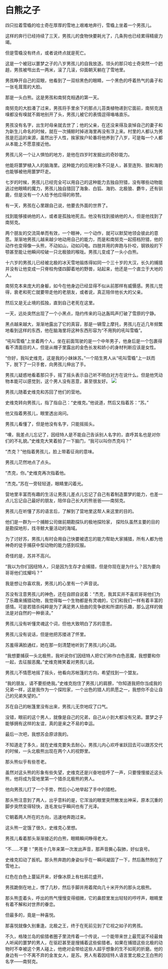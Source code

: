 # 白熊之子

四只拉着雪橇的哈士奇在厚厚的雪地上艰难地奔行，雪橇上坐着一个男孩儿。 

这样的奔行已经持续了三天，男孩儿的食物快要耗光了，几条狗也已经累得精疲力竭。 

但是雪橇没有终点，或者说终点就是死亡。 

这是一个被冠以噩梦之子的八岁男孩儿的自我放逐。领头的那只哈士奇突然一个趔趄，男孩被甩出去一两米，滚了几滚，仰面朝天躺在了雪地里。 

男孩睁开自己的双眼，他看到了一双棕黑色的眼睛，一个黑色的呼着热气的鼻子和一张毛茸茸的大脸。 

那是一头白熊。这是男孩和南努克相遇的第一天。 

南努克的大脸凑了过来，男孩将手里余下的那点儿苔类植物递到它面前，南努克连嗅都没有嗅就不屑地别开了头，男孩儿被它的表情逗得咯咯直乐。 

男孩没有名字，出生时母亲就去世了；他的父亲，在还没来得及哀悼自己的妻子和为新生儿命名的时候，就在一次捕鲸时掉进海里再没有浮上来。村里的人都认为男孩是厄运的来源，虽然出于人性，挨家挨户轮番将他养到了八岁，可是每一个人都从本能上不愿意接近他。 

男孩儿另一个让人惧怕的地方，是他在四岁时发掘出的奇妙能力。 

他能将噩梦植入人的脑海里。这种能力的应用对象不只是人，甚至连狗、狼和海豹也能够被他用噩梦吓走。 

七岁的时候，男孩儿已经完全可以用自己的这种能力去独自狩猎，没有哪些动物能逃过他眼睛的魔力，男孩儿独自猎回了海象、白狐、海豹、北极狼、麝牛，还有驯鹿，但是没有一个人给予他应得的称赞。 

有一天，男孩在心里跟自己说，他要去外面的世界了。 

找到能够接纳他的人，或者是孤独地死去。他没有找到接纳他的人，但是他找到了南努克。 

两个朋友的交流简单而有效，一个眼神，一个动作，就可以默契地领会彼此的意愿。渐渐地男孩儿越来越少地动用自己的能力，而是和南努克一起搭档狩猎，他的动作也变得像一头熊，不动如山，动如闪电。四肢并用的奔跑与扑咬，钢铁般的下颚甚至能让他瞬间咬破一只北极狼的喉咙。男孩儿变成了一头小白熊。 

十六岁的男孩儿已经被北极的冰天雪地锻炼得如同一个三十岁的大汉，长久的捕猎并没有让他变成一只脊柱佝偻四脚着地的野兽，站起来，他还是一个直立于大地的人。 

南努克本来庞大的身躯，如今在他身边已经显得不似从前那样有威慑感。男孩儿觉得，衰老和死亡就要带走他的老朋友，或者说，真正陪伴他长大的父亲。 

然后又是无止境的孤独，直到自己老死在这里。 

一天，远处突然出现了一个小黑点，隐约传来的马达轰鸣声打破了雪原的宁静。 

黑点越来越大，渐渐地露出了它的真容，那是一辆雪上摩托，男孩儿在近几年频繁地看到这样的东西，他在脑海里将这种东西形容为“不用狗的吼叫雪橇”。 

“吼叫雪橇”上坐着两个人，坐在前面驾驶的是一个中年男子，他身后是一个包裹得看不清面目的人，但是从帽子里露出的金色长发和娇小的身材判断应该是女性。 

“你好，我叫史维克，这是我的小妹妹苏。”一个陌生男人从“吼叫雪橇”上一跃而下，脱下了一只手套，向男孩儿伸出了手。 

男孩儿疑惑地看着那只手，摇了摇头表示自己听不明白对方在说什么。但是他凭动物本能可以感觉到，这个男人没有恶意，甚至很友好。 ![](http://www.yilinzazhi.com/images/yili/yili201408/yili20140850-1-l.jpg)

男孩儿随着史维克和苏回了他们的营地。 

史维克转向男孩儿，指了指自己：“史维克。”他说道，然后又指着苏：“苏。” 

他又指着男孩儿，眼里透出询问。 

男孩儿看懂了，但是他没有名字，只能摇摇头。 

“噢，我差点儿忘记了，因纽特人是不能自己告诉别人名字的，直呼其名也是对你们的不礼貌。”史维克大笑着拍了一下脑门，“我可以叫你杰克吗？” 

“杰克？”他指着男孩儿，脸上带着征询的意味。 

男孩儿茫然地点了点头。 

“杰克，你。”史维克再次指着他。 

“杰克。”苏在一旁轻轻道，眼睛里闪着光。 

营地里丰富而有趣的生活让男孩儿差点儿忘记了自己有着制造噩梦的能力，也差一点儿忘记自己最好的朋友，陪伴自己长大的熊爸爸——南努克。 

男孩儿在听懂了苏的语言后，了解到了营地里这帮人来这里的目的。 

他们是一群为一个捕鲸公司做前期勘探队的极地探险家， 探险队虽然主要的目的是勘探地形，找寻鲸大量活动的海域。 

为了讨好苏，男孩儿有时会用自己快要被遗忘的能力帮助大家捕猎，所有人都为他神奇的徒手捕获中型动物的能力感到叹服。 

奇怪的是，苏并不高兴。 

“我以为你们因纽特人，只是因为生存才会捕猎，但是你现在是为什么？因为要向哥哥他们炫耀吗？” 

我是想让你喜欢我，男孩儿的心里有一个声音说。 

苏没有注意男孩儿的神色，还在自顾自说着：“杰克，我其实并不喜欢哥哥他们为了乐趣来捕猎动物，我觉得每一个生物都是有灵魂的，它们和我们一样有着丰富的感情。可是若猎杀纯粹是为了满足男人扭曲的竞争欲和所谓的乐趣，那么这样的做法是对自然的一种亵渎。” 

男孩儿没有听懂灵魂这个词，但他大致明白了苏的意思。 

男孩儿没有说话，但是他把苏搂进了怀里。 

苏羞得满脸通红，她在那一刻清楚地听到了男孩儿的心跳。 

“我想要捕获一头北极熊，我听说你们因纽特人把它们称作白色恶魔，我想要和你一起，去征服恶魔。”史维克微笑着对男孩儿说。 

男孩儿不情愿地摇了摇头，他看向苏帐篷的方向，希望找到一个盟友。 

“我的朋友，请不要拒绝我。”史维克抱住了男孩儿的肩膀，“你知道我把你当成我的兄弟一样，这是我作为一个探险家，一个出色的猎人的夙愿之一，我想你不会让自己的兄弟失望的。” 

苏在自己的帐篷里没有出来，男孩儿无奈地叹了口气。 

没错，眼前的这个男人，就像是自己的兄弟，自己从小到大都没有兄弟。噩梦之子能够拥有这样的友谊，真的是来之不易的幸运。 

最后一次吧，我想苏会原谅我的。 

不知道走了多久，就在史维克要失去耐心，男孩儿内心欢呼雀跃回去可以跟苏交代的时候，一头北极熊出现在两个人的视野里。 

那头熊似乎有些苍老。 

虽然对这头熊的形象有些失望，史维克还是兴奋地低呼了一声，只要慢慢接近这头熊，他将成为营地里第一个猎杀北极熊的男人。 

他向男孩儿打了一个手势，然后小心地举起了手中的猎枪。 

那头熊注意到了两人，出乎意料的是，它浑浊的眼里突然散发出神采，原本沉重的脚步突然变得轻快，连毛发似乎瞬间也有了光泽。 

它朝着两人所在的方向，迅速地奔跑过来。 

这头熊一定饿了很久，史维克心里想。 

男孩儿看着那头渐渐接近的白熊，眼睛瞬间睁得老大。 

“不……不要！”男孩十几年来第一次发出声音，那声音撕心裂肺，好似哀号。 

史维克扣动了扳机。那头熊奔跑的身姿似乎在一瞬间凝固了一下，然后轰然倒在了雪地上。 

红色在白色上蔓延开来，好像冰原上有杜鹃花盛开。 

男孩跪倒在地上，愣了几秒，然后手脚并用着爬向几十米开外的那头北极熊。 

那头熊歪着头，呼出的热气慢慢变得细微，它的鼻腔里发出轻轻的哼哼声，眼睛里有着不解和对世界的眷恋。 

但最多的，竟是一种喜悦。 

那喜悦就像久别重逢。北极之王，终于在死前见到了它视之如子的男孩。 

不久，格陵兰岛的偷猎者圈子里流传着一个传说，一个能带来世上最荒诞不经最耸人听闻的噩梦的男人，在驱赶甚至是搜捕着这些偷猎者。如果在捕猎这些北极的动物时不幸被这个男人碰上，他绝对会带给这些人超乎想象的生不如死的折磨。他的身边有一个不离不弃的金发女人，是苏。男人有着因纽特人语言里北极之王白熊的名字——南努克。